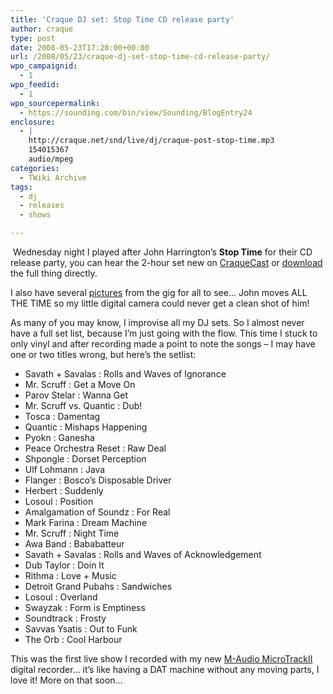 ```yaml
---
title: 'Craque DJ set: Stop Time CD release party'
author: craque
type: post
date: 2008-05-23T17:20:00+00:00
url: /2008/05/23/craque-dj-set-stop-time-cd-release-party/
wpo_campaignid:
  - 1
wpo_feedid:
  - 1
wpo_sourcepermalink:
  - https://sounding.com/bin/view/Sounding/BlogEntry24
enclosure:
  - |
    http://craque.net/snd/live/dj/craque-post-stop-time.mp3
    154015367
    audio/mpeg
categories:
  - TWiki Archive
tags:
  - dj
  - releases
  - shows

---
```

<img src="https://sounding.com/blog/wp-content/plugins/wp-o-matic/cache/6ffce_stoptime1.jpg" alt="" hspace="2" vspace="2" align="left" /> Wednesday night I played after John Harrington&#8217;s **Stop Time** for their CD release party, you can hear the 2-hour set new on <a href="http://craque.net/craque.xml" target="_blank">CraqueCast</a> or <a href="http://craque.net/snd/live/dj/craque-post-stop-time.mp3" target="_blank">download</a> the full thing directly.

I also have several <a href="http://gallery.mac.com/maroda#100016" target="_blank">pictures</a> from the gig for all to see… John moves ALL THE TIME so my little digital camera could never get a clean shot of him!

As many of you may know, I improvise all my DJ sets. So I almost never have a full set list, because I&#8217;m just going with the flow. This time I stuck to only vinyl and after recording made a point to note the songs – I may have one or two titles wrong, but here&#8217;s the setlist:

<img src="https://sounding.com/blog/wp-content/plugins/wp-o-matic/cache/6ffce_stoptime2.jpg" alt="" align="right" /> 

  * Savath + Savalas : Rolls and Waves of Ignorance
  * Mr. Scruff : Get a Move On
  * Parov Stelar : Wanna Get
  * Mr. Scruff vs. Quantic : Dub!
  * Tosca : Damentag
  * Quantic : Mishaps Happening
  * Pyokn : Ganesha
  * Peace Orchestra Reset : Raw Deal
  * Shpongle : Dorset Perception
  * Ulf Lohmann : Java
  * Flanger : Bosco&#8217;s Disposable Driver
  * Herbert : Suddenly
  * Losoul : Position
  * Amalgamation of Soundz : For Real
  * Mark Farina : Dream Machine
  * Mr. Scruff : Night Time
  * Awa Band : Bababatteur
  * Savath + Savalas : Rolls and Waves of Acknowledgement
  * Dub Taylor : Doin It
  * Rithma : Love + Music
  * Detroit Grand Pubahs : Sandwiches
  * Losoul : Overland
  * Swayzak : Form is Emptiness
  * Soundtrack : Frosty
  * Savvas Ysatis : Out to Funk
  * The Orb : Cool Harbour

This was the first live show I recorded with my new <a href="http://www.m-audio.com/products/en_us/MicroTrackII-main.html" target="_blank">M-Audio MicroTrackII</a> digital recorder… it&#8217;s like having a DAT machine without any moving parts, I love it! More on that soon&#8230;